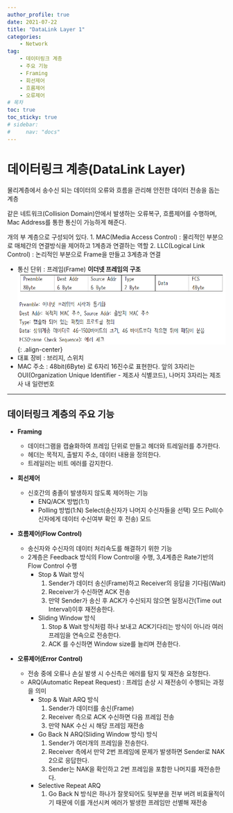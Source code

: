 ```yaml
---
author_profile: true
date: 2021-07-22
title: "DataLink Layer 1"
categories: 
    - Network
tag: 
    - 데이터링크 계층
    - 주요 기능
    - Framing
    - 회선제어
    - 흐름제어
    - 오류제어
# 목차
toc: true  
toc_sticky: true 
# sidebar:
#     nav: "docs"
---
```


# 데이터링크 계층(DataLink Layer)

물리계층에서 송수신 되는 데이터의 오류와 흐름을 관리해 안전한 데이터 전송을 돕는 계층

같은 네트워크(Collision Domain)안에서 발생하는 오류복구, 흐름제어를 수행하며, Mac Address를 통한 통신이 가능하게 해준다.

개의 부 계층으로 구성되어 있다.
    1. MAC(Media Access Control) : 물리적인 부분으로 매체간의 연결방식을 제어하고 1계층과 연결하는 역할
    2. LLC(Logical Link Control) : 논리적인 부분으로 Frame을 만들고 3계층과 연결

- 통신 단위 : 프레임(Frame)
**이더넷 프레임의 구조**
![이더넷 프레임 구조](/assets/images/2021-07-22/Ethernet_frame.PNG){: .align-center}
- 대표 장비 : 브리지, 스위치
- MAC 주소 : 48bit(6Byte) 로 6자리 16진수로 표현한다. 앞의 3자리는 OUI(Organization Unique Identifier - 제조사 식별코드), 나머지 3자리는 제조사 내 일련번호

---

## 데이터링크 계층의 주요 기능

- **Framing**
    - 데이터그램을 캡슐화하여 프레임 단위로 만들고 헤더와 트레일러를 추가한다.
    - 헤더는 목적지, 출발지 주소, 데이터 내용을 정의한다.
    - 트레일러는 비트 에러를 감지한다.

- **회선제어**
    - 신호간의 충졸이 발생하지 않도록 제어하는 기능
        - ENQ/ACK 방법(1:1)
        - Polling 방법(1:N) 
        Select(송신자가 나머지 수신자들을 선택) 모드
        Poll(수신자에게 데이터 수신여부 확인 후 전송) 모드

- **흐름제어(Flow Control)**
    - 송신자와 수신자의 데이터 처리속도를 해결하기 위한 기능
    - 2계층은 Feedback 방식의 Flow Control을 수행, 3,4계층은 Rate기반의 Flow Control 수행
        - Stop & Wait 방식
            1. Sender가 데이터 송신(Frame)하고 Receiver의 응답을 기다림(Wait)
            2. Receiver가 수신하면 ACK 전송
            3. 만약 Sender가 송신 후 ACK가 수신되지 않으면 일정시간(Time out Interval)이후 재전송한다.
        - Sliding Window 방식
            1. Stop & Wait 방식처럼 하나 보내고 ACK기다리는 방식이 아니라 여러 프레임을 연속으로 전송한다.
            2. ACK 를 수신하면 Window size를 늘리며 전송한다.

- **오류제어(Error Control)**
    - 전송 중에 오류나 손실 발생 시 수신측은 에러를 탐지 및 재전송 요청한다.
    - ARQ(Automatic Repeat Request) : 프레임 손상 시 재전송이 수행되는 과정을 의미
        - Stop & Wait ARQ 방식
            1. Sender가 데이터를 송신(Frame)
            2. Receiver 측으로 ACK 수신하면 다음 프레임 전송
            3. 만약 NAK 수신 시 해당 프레임 재전송
        - Go Back N ARQ(Sliding Window 방식) 방식
            1. Sender가 여러개의 프레임을 전송한다.
            2. Receiver 측에서 만약 2번 프레임에 문제가 발생하면 Sender로 NAK 2으로 응답한다.
            3. Sender는 NAK을 확인하고 2번 프레임을 포함한 나머지를 재전송한다.
        - Selective Repeat ARQ
            1. Go Back N 방식은 하나가 잘못되어도 뒷부분을 전부 버려 비효율적이기 때문에 이를 개선시켜 에러가 발생한 프레임만 선별해 재전송

